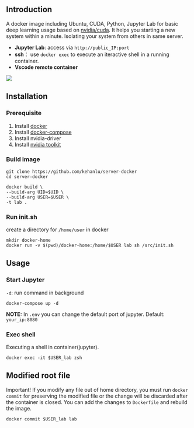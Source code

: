 ## Introduction

A docker image including Ubuntu, CUDA, Python, Jupyter Lab for basic deep learning usage based on [nvidia/cuda](https://hub.docker.com/r/nvidia/cuda). It helps you starting a new system within a minute. Isolating your system from others in same server.

- **Jupyter Lab**: access via `http://public_IP:port`
- **ssh**： use `docker exec` to execute an iteractive shell in a running container.
- **Vscode remote container**

![](https://blog.hanklu.tw/post/cuda-docker-for-deep-learning/2021-06-26-01-11-45.png)

## Installation

### Prerequisite

1. Install [docker](https://docs.docker.com/engine/install/ubuntu/)
2. Install [docker-compose](https://docs.docker.com/compose/install/)
3. Install nvidia-driver
4. Install [nvidia toolkit](https://docs.nvidia.com/datacenter/cloud-native/container-toolkit/install-guide.html#install-guide)

### Build image

```shell
git clone https://github.com/kehanlu/server-docker
cd server-docker
```

```shell
docker build \
--build-arg UID=$UID \
--build-arg USER=$USER \
-t lab .
```

### Run init.sh

create a directory for `/home/user` in docker

```shell
mkdir docker-home
docker run -v $(pwd)/docker-home:/home/$USER lab sh /src/init.sh
```

## Usage

### Start Jupyter

`-d`: run command in background

```shell
docker-compose up -d
```

**NOTE:** In `.env` you can change the default port of jupyter. Default: `your_ip:8080`

### Exec shell

Executing a shell in container(jupyter).

```shell
docker exec -it $USER_lab zsh
```

## Modified root file

Important! If you modify any file out of home directory, you must run `docker commit` for preserving the modified file or the change will be discarded after the container is closed. You can add the changes to `Dockerfile` and rebuild the image.

```shell
docker commit $USER_lab lab
```
